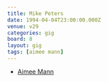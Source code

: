 ```yaml
---
title: Mike Peters
date: 1994-04-04T23:00:00.000Z
venue: v29
categories: gig
board: 8
layout: gig
tags: [aimee mann]
---
```

+ <a href="/wiki/aimee+mann">Aimee Mann</a>